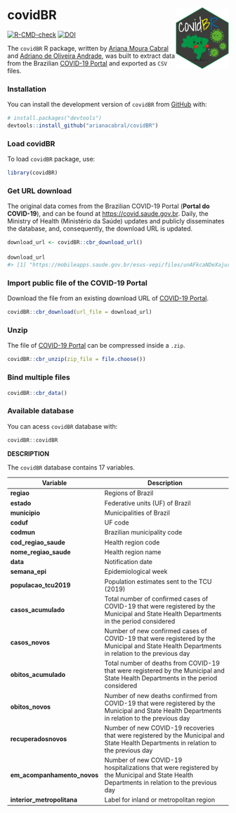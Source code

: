 
<!-- README.md is generated from README.Rmd. Please edit that file -->

# covidBR <img src="man/figures/hex-sticker_covidBR.png" align="right" width = "120px"/>

<!-- badges: start -->

[![R-CMD-check](https://github.com/arianacabral/covidBR/workflows/R-CMD-check/badge.svg)](https://github.com/arianacabral/covidBR/actions)
[![DOI](https://zenodo.org/badge/561033989.svg)](https://zenodo.org/badge/latestdoi/561033989)
<!-- badges: end -->

The `covidBR` R package, written by [Ariana Moura
Cabral](https://orcid.org/0000-0002-9804-353X) and [Adriano de Oliveira
Andrade](https://orcid.org/0000-0002-5689-6606), was built to extract
data from the Brazilian [COVID-19 Portal](https://covid.saude.gov.br)
and exported as `CSV` files.

### Installation

You can install the development version of `covidBR` from
[GitHub](https://github.com/) with:

``` r
# install.packages("devtools")
devtools::install_github("arianacabral/covidBR")
```

### Load covidBR

To load `covidBR` package, use:

``` r
library(covidBR)
```

### Get URL download

The original data comes from the Brazilian COVID-19 Portal (**Portal do
COVID-19**), and can be found at <https://covid.saude.gov.br>. Daily,
the Ministry of Health (Ministério da Saúde) updates and publicly
disseminates the database, and, consequently, the download URL is
updated.

``` r
download_url <- covidBR::cbr_download_url()

download_url
#> [1] "https://mobileapps.saude.gov.br/esus-vepi/files/unAFkcaNDeXajurGB7LChj8SgQYS2ptm/afa2db0c2542e993d5fcccec24b33ac1_HIST_PAINEL_COVIDBR_04nov2022.rar"
```

### Import public file of the COVID-19 Portal

Download the file from an existing download URL of [COVID-19
Portal](https://covid.saude.gov.br).

``` r
covidBR::cbr_download(url_file = download_url)
```

### Unzip

The file of [COVID-19 Portal](https://covid.saude.gov.br) can be
compressed inside a `.zip`.

``` r
covidBR::cbr_unzip(zip_file = file.choose())
```

### Bind multiple files

``` r
covidBR::cbr_data()
```

### Available database

You can acess `covidBR` database with:

``` r
covidBR::covidBR
```

**DESCRIPTION**

The `covidBR` database contains 17 variables.

| Variable                    | Description                                                                                                                                     |
|-----------------------------|-------------------------------------------------------------------------------------------------------------------------------------------------|
| **regiao**                  | Regions of Brazil                                                                                                                               |
| **estado**                  | Federative units (UF) of Brazil                                                                                                                 |
| **municipio**               | Municipalities of Brazil                                                                                                                        |
| **coduf**                   | UF code                                                                                                                                         |
| **codmun**                  | Brazilian municipality code                                                                                                                     |
| **cod_regiao_saude**        | Health region code                                                                                                                              |
| **nome_regiao_saude**       | Health region name                                                                                                                              |
| **data**                    | Notification date                                                                                                                               |
| **semana_epi**              | Epidemiological week                                                                                                                            |
| **populacao_tcu2019**       | Population estimates sent to the TCU (2019)                                                                                                     |
| **casos_acumulado**         | Total number of confirmed cases of COVID-19 that were registered by the Municipal and State Health Departments in the period considered         |
| **casos_novos**             | Number of new confirmed cases of COVID-19 that were registered by the Municipal and State Health Departments in relation to the previous day    |
| **obitos_acumulado**        | Total number of deaths from COVID-19 that were registered by the Municipal and State Health Departments in the period considered                |
| **obitos_novos**            | Number of new deaths confirmed from COVID-19 that were registered by the Municipal and State Health Departments in relation to the previous day |
| **recuperadosnovos**        | Number of new COVID-19 recoveries that were registered by the Municipal and State Health Departments in relation to the previous day            |
| **em_acompanhamento_novos** | Number of new COVID-19 hospitalizations that were registered by the Municipal and State Health Departments in relation to the previous day      |
| **interior_metropolitana**  | Label for inland or metropolitan region                                                                                                         |
